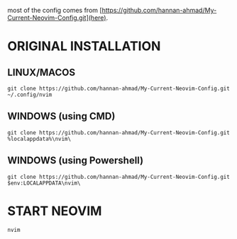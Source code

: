 most of the config comes from [https://github.com/hannan-ahmad/My-Current-Neovim-Config.git](here).

# ORIGINAL INSTALLATION

## LINUX/MACOS
`git clone https://github.com/hannan-ahmad/My-Current-Neovim-Config.git ~/.config/nvim`

## WINDOWS (using CMD)
`git clone https://github.com/hannan-ahmad/My-Current-Neovim-Config.git %localappdata%\nvim\`

## WINDOWS (using Powershell)
`git clone https://github.com/hannan-ahmad/My-Current-Neovim-Config.git $env:LOCALAPPDATA\nvim\`

# START NEOVIM
`nvim`
